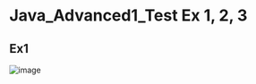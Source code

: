 # Java_Advanced1_Test Ex 1, 2, 3
## Ex1

![image](https://user-images.githubusercontent.com/59023235/223659454-dd7b741e-2eee-44d9-bfe7-b948ab14bef3.png)
